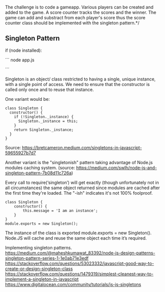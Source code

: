 The challenge is to code a gameapp. Various players can be created and 
added to the game. A score counter tracks the scores and the winner. The game can add and substract from each player's score thus the score counter class should be implemented with the singleton pattern.*/



## Singleton Pattern

if (node installed):

´´´
node app.js

´´´




Singleton is an object/ class restricted to having a single, unique instance, 
with a single point of access. We need to ensure that the constructor is called 
only once and to reuse that instance.



One variant would be:

```
class Singleton {
  constructor() {
    if (!Singleton._instance) {
      Singleton._instance = this;
    }
    return Singleton._instance;
  }
}
```
Source: https://bretcameron.medium.com/singletons-in-javascript-59655927b7d7

Another variant is the "singletonish" pattern taking advantage of Node.js modules caching system. 
(source: https://medium.com/swlh/node-js-and-singleton-pattern-7b08d11c726a)

Every call to require(‘singleton’) will get exactly (though unfortunately not in all circumstances) the same object returned since modules are cached after the first time they're loaded. The "-ish" indicates it's not 100% foolproof.

```
class Singleton {
    constructor() {
        this.message = 'I am an instance';
    }
}
module.exports = new Singleton();
```

The instance of the class is exported module.exports = new Singleton(). 
Node.JS will cache and reuse the same object each time it’s required.


Implementing singleton patterns.
https://medium.com/@maheshkumawat_83392/node-js-design-patterns-singleton-pattern-series-1-1e0ab71e3edf
https://stackoverflow.com/questions/53023332/javascript-good-way-to-create-or-design-singleton-class
https://stackoverflow.com/questions/1479319/simplest-cleanest-way-to-implement-a-singleton-in-javascript
https://www.digitalocean.com/community/tutorials/js-js-singletons

